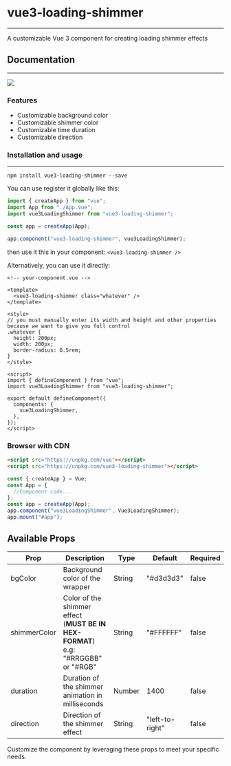 # vue3-loading-shimmer

---

A customizable Vue 3 component for creating loading shimmer effects

## Documentation

---

![](https://res.cloudinary.com/abeydev/image/upload/v1702859764/npm-packages/xtosiujpnki95cevsflg.gif)

### Features

- Customizable background color
- Customizable shimmer color
- Customizable time duration
- Customizable direction

<!-- ### Demo

You can try out the demo here: [https://vue3-loading-shimmer.netlify.app/demo](https://vue3-loading-shimmer.netlify.app/demo/) -->

### Installation and usage

---

```
npm install vue3-loading-shimmer --save
```

You can use register it globally like this:

```javascript
import { createApp } from "vue";
import App from "./App.vue";
import vue3LoadingShimmer from "vue3-loading-shimmer";

const app = createApp(App);

app.component("vue3-loading-shimmer", vue3LoadingShimmer);
```

then use it this in your component:
`<vue3-loading-shimmer />`

Alternatively, you can use it directly:

```vue
<!-- your-component.vue -->

<template>
  <vue3-loading-shimmer class="whatever" />
</template>

<style>
// you must manually enter its width and height and other properties because we want to give you full control
.whatever {
  height: 200px;
  width: 200px;
  border-radius: 0.5rem;
}
</style>

<script>
import { defineComponent } from "vue";
import vue3LoadingShimmer from "vue3-loading-shimmer";

export default defineComponent({
  components: {
    vue3LoadingShimmer,
  },
});
</script>
```

### Browser with CDN

```html
<script src="https://unpkg.com/vue"></script>
<script src="https://unpkg.com/vue3-loading-shimmer"></script>
```

```javascript
const { createApp } = Vue;
const App = {
  //Component code...
};
const app = createApp(App);
app.component("vue3LoadingShimmer", Vue3LoadingShimmer);
app.mount("#app");
```

## Available Props

| Prop         | Description                                                                      | Type   | Default         | Required |
| ------------ | -------------------------------------------------------------------------------- | ------ | --------------- | -------- |
| bgColor      | Background color of the wrapper                                                  | String | "#d3d3d3"       | false    |
| shimmerColor | Color of the shimmer effect (**MUST BE IN HEX-FORMAT**) e.g: "#RRGGBB" or "#RGB" | String | "#FFFFFF"       | false    |
| duration     | Duration of the shimmer animation in milliseconds                                | Number | 1400            | false    |
| direction    | Direction of the shimmer effect                                                  | String | "left-to-right" | false    |

Customize the component by leveraging these props to meet your specific needs.
